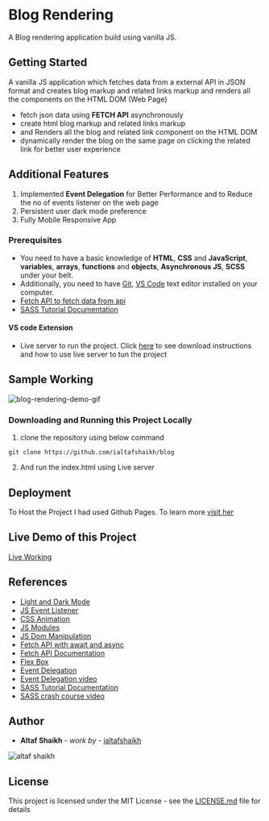 
# Blog Rendering

A Blog rendering application build using vanilla JS.

## Getting Started

A vanilla JS application which fetches data from a external API in JSON format and creates  blog markup and related links markup and renders all the components on the HTML DOM (Web Page)

- fetch json data using **FETCH API** asynchronously
- create html blog markup and related links markup
- and Renders all the blog and related link component on the HTML DOM
- dynamically render the blog on the same page on clicking the related link for better user experience

## Additional Features

1. Implemented **Event Delegation** for Better Performance and to Reduce the no of events listener on the web page
2. Persistent user dark mode preference
3. Fully Mobile Responsive App

### Prerequisites

- You need to have a basic knowledge of **HTML**, **CSS** and **JavaScript**, **variables**, **arrays**, **functions** and **objects**,  **Asynchronous JS**, **SCSS** under your belt. 
- Additionally, you need to have [Git](https://gist.github.com/derhuerst/1b15ff4652a867391f03),   [VS Code](https://code.visualstudio.com/download) text editor installed on your computer.
- [Fetch API to fetch data from api](https://developers.google.com/web/updates/2015/03/introduction-to-fetch)
- [SASS Tutorial Documentation](https://sass-lang.com/guide)


#### VS code Extension
- Live server to run the project. Click [here](https://marketplace.visualstudio.com/items?itemName=ritwickdey.LiveServer#:~:text=Open%20a%20HTML%20file%20and,on%20Open%20with%20Live%20Server%20.&text=Open%20the%20Command%20Pallete%20by,Server%20to%20stop%20a%20server.) to see download instructions and how to use live server to tun the project

## Sample Working

![blog-rendering-demo-gif](https://github.com/ialtafshaikh/static-files/raw/master/gifs/blog-rendering.gif)


### Downloading and Running this Project Locally
1. clone the repository using below command
```
git clone https://github.com/ialtafshaikh/blog
```
2. And run the index.html using Live server

## Deployment

To Host the Project I had used Github Pages. To learn more [visit her](https://towardsdatascience.com/how-to-create-a-free-github-pages-website-53743d7524e1)

## Live Demo of this Project

[Live Working](https://ialtafshaikh.github.io/employee-list-renderer/)

## References

- [Light and Dark Mode](https://medium.com/@haxzie/dark-and-light-theme-switcher-using-css-variables-and-pure-javascript-zocada-dd0059d72fa2)
- [JS Event Listener](https://developer.mozilla.org/en-US/docs/Web/API/EventListener)
- [CSS Animation](https://developer.mozilla.org/en-US/docs/Web/CSS/CSS_Animations/Using_CSS_animations)
- [JS Modules](https://developer.mozilla.org/en-US/docs/Web/JavaScript/Guide/Modules)
- [JS Dom Manipulation](https://developer.mozilla.org/en-US/docs/Learn/JavaScript/Client-side_web_APIs/Manipulating_documents)
- [Fetch API with await and async](https://javascript.info/fetch)
- [Fetch API Documentation](https://developers.google.com/web/updates/2015/03/introduction-to-fetch)
- [Flex Box](https://developer.mozilla.org/en-US/docs/Web/CSS/CSS_Flexible_Box_Layout/Basic_Concepts_of_Flexbox)
- [Event Delegation](https://javascript.info/event-delegation)
- [Event Delegation video](https://www.youtube.com/watch?v=3KJI1WZGDrg)
- [SASS Tutorial Documentation](https://sass-lang.com/guide)
- [SASS crash course video](https://www.youtube.com/watch?v=Zz6eOVaaelI)

## Author

* **Altaf Shaikh** - *work by* - [ialtafshaikh](https://github.com/ialtafshaikh)

![altaf shaikh](https://raw.githubusercontent.com/ialtafshaikh/static-files/master/coollogo_com-327551664.png)


## License

This project is licensed under the MIT License - see the [LICENSE.md](LICENSE.md) file for details
